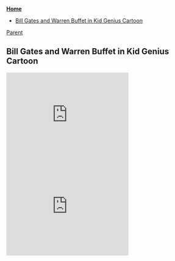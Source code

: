 <!-- START doctoc generated TOC please keep comment here to allow auto update -->
<!-- DON'T EDIT THIS SECTION, INSTEAD RE-RUN doctoc TO UPDATE -->
**[Home](#pages/blog/cv19/index)**

- [Bill Gates and Warren Buffet in Kid Genius Cartoon](#bill-gates-and-warren-buffet-in-kid-genius-cartoon)

<!-- END doctoc generated TOC please keep comment here to allow auto update -->

[Parent](#pages/blog/cv19/bilmel)

## Bill Gates and Warren Buffet in Kid Genius Cartoon

<iframe width="320" height="240" src="https://www.youtube.com/embed/YFL8-BK4QFk" frameborder="0" allow="accelerometer; autoplay; encrypted-media; gyroscope; picture-in-picture" allowfullscreen></iframe>
<iframe width="320" height="240" src="https://www.youtube.com/embed/Gedjb3un6bg" frameborder="0" allow="accelerometer; autoplay; encrypted-media; gyroscope; picture-in-picture" allowfullscreen></iframe>
